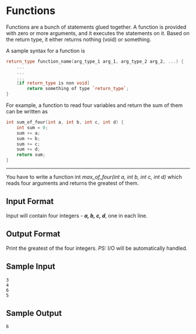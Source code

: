 # Functions
Functions are a bunch of statements glued together. A function is provided with zero or more arguments, and it executes the statements on it. Based on the return type, it either returns nothing (void) or something. 

A sample syntax for a function is
```C++
return_type function_name(arg_type_1 arg_1, arg_type_2 arg_2, ...) {
    ...
    ...
    ...
    [if return_type is non void]
        return something of type `return_type`;
}
```
For example, a function to read four variables and return the sum of them can be written as
```C++
int sum_of_four(int a, int b, int c, int d) {
    int sum = 0;
    sum += a;
    sum += b;
    sum += c;
    sum += d;
    return sum;
}
```
****
You have to write a function int _max_of_four(int a, int b, int c, int d)_ which reads four arguments and returns the greatest of them.

## Input Format

Input will contain four integers - **_a, b, c, d_**, one in each line.

## Output Format

Print the greatest of the four integers. 
_PS:_ I/O will be automatically handled.

## Sample Input
```
3
4
6
5
```
## Sample Output
```
6
```
